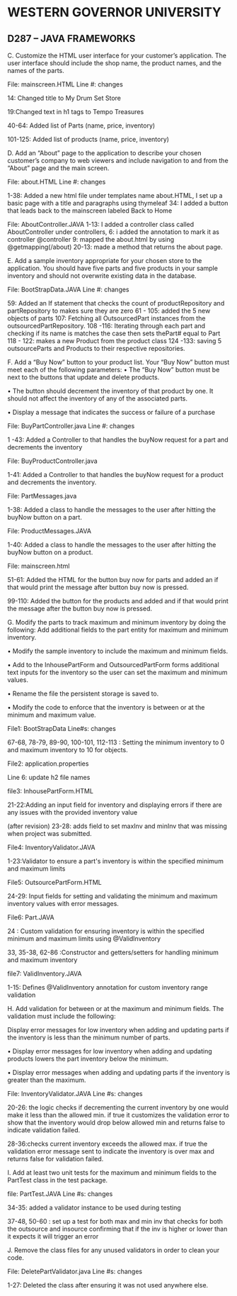 # WESTERN GOVERNOR UNIVERSITY
## D287 – JAVA FRAMEWORKS

C. Customize the HTML user interface for your customer’s application. The user interface should include the shop name, the product names, and the names of the parts.

File: mainscreen.HTML
Line #: changes

14: Changed title to My Drum Set Store

19:Changed text in h1 tags to Tempo Treasures

40-64: Added list of Parts (name, price, inventory)

101-125: Added list of products (name, price, inventory)


D.  Add an “About” page to the application to describe your chosen customer’s company to web viewers and include navigation to and from the “About” page and the main screen.

File: about.HTML
Line #: changes

 1-38: Added a new html file under templates name about.HTML, I set up a basic page with a title and paragraphs using thymeleaf
 34: I added a button that leads back to the mainscreen labeled Back to Home

 File: AboutController.JAVA
1-13: I added a controller class called AboutController under controllers,
6: i added the annotation to mark it as  controller @controller
9: mapped the about.html by using @getmapping(/about)
20-13: made a method that returns the about page.






E.  Add a sample inventory appropriate for your chosen store to the application. You should have five parts and five products in your sample inventory and should not overwrite existing data in the database.

File: BootStrapData.JAVA
Line #: changes

59: Added an If statement that checks the count of productRepository and partRepository to makes sure they are zero
61 - 105: added the 5 new objects of parts
107: Fetching all OutsourcedPart instances from the outsourcedPartRepository.
108 -116: Iterating through each part and checking if its name is matches the case then sets thePart# equal to Part
118 - 122: makes a new Product from the product class
124 -133: saving 5 outsourceParts and Products to their respective repositories.





F.  Add a “Buy Now” button to your product list. Your “Buy Now” button must meet each of the following parameters:
•   The “Buy Now” button must be next to the buttons that update and delete products.

•   The button should decrement the inventory of that product by one. It should not affect the inventory of any of the associated parts.

•   Display a message that indicates the success or failure of a purchase

File: BuyPartController.java
Line #: changes

1 -43: Added a Controller to that handles the buyNow request for a part and decrements the inventory

File: BuyProductController.java

1-41: Added a Controller to that handles the buyNow request for a product and decrements the inventory.

File: PartMessages.java

1-38: Added a class to handle the messages to the user after hitting the buyNow button on a part.

File: ProductMessages.JAVA

1-40: Added a class to handle the messages to the user after hitting the buyNow button on a product.

File: mainscreen.html

51-61: Added the HTML for the button buy now for parts and added an if that would print the message after button buy now is pressed.

99-110: Added the button for the products and added and if that would print the message after the button buy now is pressed.

G. Modify the parts to track maximum and minimum inventory by doing the following:
Add additional fields to the part entity for maximum and minimum inventory.

•   Modify the sample inventory to include the maximum and minimum fields.

•   Add to the InhousePartForm and OutsourcedPartForm forms additional text inputs for the inventory so the user can set the maximum and minimum values.

•   Rename the file the persistent storage is saved to.

•   Modify the code to enforce that the inventory is between or at the minimum and maximum value.

File1: BootStrapData
Line#s: changes

67-68, 78-79, 89-90, 100-101, 112-113 : Setting the minimum inventory to 0 and maximum inventory to 10 for objects.

File2: application.properties

Line 6: update h2 file names

file3: InhousePartForm.HTML

21-22:Adding an input field for inventory and displaying errors if there are any issues with the provided inventory value

(after revision)
23-28: adds field to set maxInv and minInv that was missing when project was submitted.

File4: InventoryValidator.JAVA

1-23:Validator to ensure a part's inventory is within the specified minimum and maximum limits

File5: OutsourcePartForm.HTML

24-29: Input fields for setting and validating the minimum and maximum inventory values with error messages.

File6: Part.JAVA

24 : Custom validation for ensuring inventory is within the specified minimum and maximum limits using @ValidInventory

33, 35-38, 62-86 :Constructor and getters/setters for handling minimum and maximum inventory

file7: ValidInventory.JAVA

1-15: Defines @ValidInventory annotation for custom inventory range validation





H. Add validation for between or at the maximum and minimum fields. The validation must include the following:

Display error messages for low inventory when adding and updating parts if the inventory is less than the minimum number of parts.

•   Display error messages for low inventory when adding and updating products lowers the part inventory below the minimum.

•   Display error messages when adding and updating parts if the inventory is greater than the maximum.

File: InventoryValidator.JAVA
Line #s: changes

20-26: the logic checks if decrementing the current inventory by one would make it less than the allowed min. if true it customizes the validation error to show that the inventory would drop below allowed min and returns false to indicate validation failed.

28-36:checks current inventory exceeds the allowed max. if true the validation error message sent to indicate the inventory is over max and returns false for validation failed.



I.  Add at least two unit tests for the maximum and minimum fields to the PartTest class in the test package.

file: PartTest.JAVA
Line #s: changes

34-35: added a validator instance to be used during testing

37-48, 50-60 : set up a test for both max and min inv that checks for both the outsource and insource confirming that if the inv is higher or lower than it expects it will trigger an error


J.  Remove the class files for any unused validators in order to clean your code.

File: DeletePartValidator.java
Line #s: changes

1-27: Deleted the class after ensuring it was not used anywhere else.
